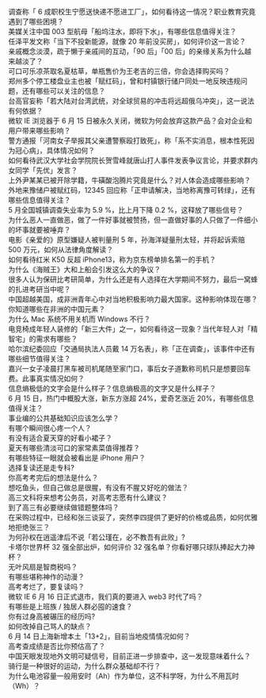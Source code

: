 调查称「 6 成职校生宁愿送快递不愿进工厂」，如何看待这一情况？职业教育究竟遇到了哪些困境？  
美媒关注中国 003 型航母「船坞注水，即将下水」，有哪些信息值得关注？  
任泽平发文称「当下不投新能源，就像 20 年前没买房」，如何评价这一言论？  
亲戚概念淡漠，疏于懒于亲戚间的互动，「90 后」「00 后」的亲缘关系为什么越来越淡了？  
可口可乐凉茶取名夏枯草，单瓶售价为王老吉的三倍，你会选择购买吗？  
郑州多个停工楼盘业主也被「赋红码」，曾和村镇银行储户同处一地反映违规问题，还有哪些可以关注的信息？  
台高官妄称「若大陆对台湾武统，对全球贸易的冲击将远超俄乌冲突」，这一说法有何依据？  
微软 IE 浏览器于 6 月 15 日被永久关闭，微软为何会放弃这款产品？会对企业和用户带来哪些影响？  
警方通报「河南女子举报其父亲遭警察殴打致死」，称「系不实消息，根本性死因为冠心病」，具体情况如何？  
如何看待武汉大学社会学院院长贺雪峰就唐山打人事件发表争议言论，并要求群内女同学「先优」发言？  
上外尹某某已被开除学籍，牛磺酸泡腾片究竟是什么？对人体会造成哪些影响？  
外地来豫储户被赋红码，12345 回应称「正申请解决，当地称离豫可转绿」，还有哪些信息值得关注？  
5 月全国城镇调查失业率为 5.9 %，比上月下降 0.2 %，这释放了哪些信号？  
为什么恶人一直做恶，做了一件好事就被赞扬，但一直做好事的人只做了一件细小的坏事就要被唾弃？  
电影《亲爱的》原型嫌疑人被判量刑 5 年，孙海洋疑量刑太轻，并将起诉索赔 500 万元，如何从法律角度解读？  
如何看待红米 K50 反超 iPhone13，称为京东榜单排名第一的手机？  
为什么《海贼王》大和上船会引发这么大的争议？  
很多人认为保研比考研简单，为什么还是有人选择在大学期间不努力，最后一窝蜂的扎进考研当中呢？  
中国超越美国，成非洲青年心中对当地积极影响力最大国家。这种影响体现在哪？你知道哪些在非洲的中国元素？  
为什么 Mac 系统不用关机而 Windows 不行？  
电竞椅成年轻人装修的「新三大件」之一，如何看待这一现象？当代年轻人对「精智宅」的需求有哪些？  
哈尔滨纪委回应「交通局执法人员戴 14 万名表」，称「正在调查」，该事件中还有哪些细节值得关注？  
嘉兴一女子凌晨打黑车被司机尾随至家门口，事后女子道歉称司机只是想要回车费。此事真实情况如何？  
信息熵极低的文字会是什么样子？信息熵极高的文字又是什么样子？  
6 月 15 日，热门中概股大涨，新东方涨超 24%，爱奇艺涨近 20%，有哪些信息值得关注？  
事业编的公共基础知识应该怎么学？  
有哪个瞬间很心疼一个人？  
有没有适合夏天穿的好看小裙子？  
夏天有哪些清淡可口的家常素菜值得推荐？  
有哪些特征一眼就会被看出是 iPhone 用户？  
选择复读还是走专科?  
你高考考完后的想法是什么？  
想吃鱼头，但自己做总是很腥，有没有不腥又好吃的做法？  
高三文科将来想考公务员，对高考志愿有什么建议？  
到了高三有必要继续做错题整体吗？  
在采购过程中，已经和张三谈妥了，突然李四提供了更好的价格或品质，如何优雅地拒绝张三？  
为何孙权在逍遥津后不说「若公瑾在，必不教吾有此败」?  
卡塔尔世界杯 32 强全部出炉​，如何评价 32 强名单？你看好哪只球队捧起大力神杯？  
无叶风扇是智商税吗？  
有哪些堪称神作的动漫？  
高考考烂了，要复读吗？  
微软 IE 6 月 16 日正式退市，我们真的要进入 web3 时代了吗？  
有哪些是上班族 / 独居人群必囤的速食？  
你有过身高被碾压的经历吗?  
如何改掉自己骂人的缺点？  
6 月 14 日上海新增本土「13+2」，目前当地疫情情况如何？  
高考查成绩是否比你预估高了？  
中国天眼发现地外文明可疑信号，目前正进一步排查中，这一发现意味着什么？  
骑行是一种很好的运动，为什么群众基础却不行？  
为什么电池容量一般用安时（Ah）作为单位，这不科学呀，为什么不用瓦时（Wh）？  
